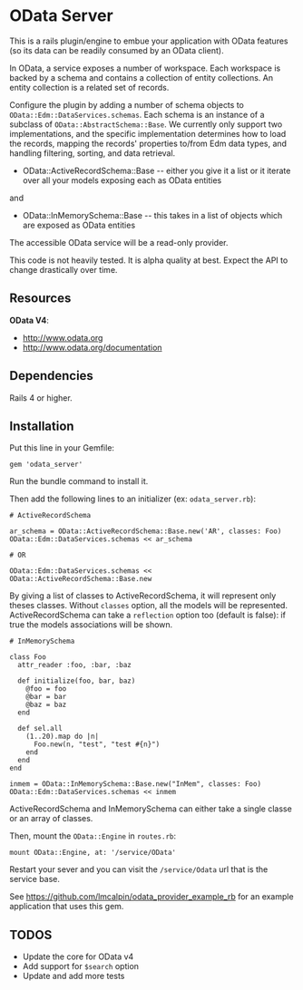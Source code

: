 # OData Server

This is a rails plugin/engine to embue your application with OData features (so its data can be readily
consumed by an OData client).

In OData, a service exposes a number of workspace. Each workspace is backed by a schema and contains
a collection of entity collections. An entity collection is a related set of records.

Configure the plugin by adding a number of schema objects to `OData::Edm::DataServices.schemas`. Each
schema is an instance of a subclass of `OData::AbstractSchema::Base`. We currently only support two
implementations, and the specific implementation determines how to load the records, mapping the
records' properties to/from Edm data types, and handling filtering, sorting, and data retrieval.

- OData::ActiveRecordSchema::Base -- either you give it a list or it iterate over all your models exposing each as OData entities

and

- OData::InMemorySchema::Base -- this takes in a list of objects which are exposed as OData entities

The accessible OData service will be a read-only provider.

This code is not heavily tested.  It is alpha quality at best. Expect the API to change drastically over time.

## Resources

**OData V4**:

* http://www.odata.org
* http://www.odata.org/documentation

## Dependencies

Rails 4 or higher.

## Installation

Put this line in your Gemfile:

```
gem 'odata_server'
```

Run the bundle command to install it.

Then add the following lines to an initializer (ex: `odata_server.rb`):

```
# ActiveRecordSchema

ar_schema = OData::ActiveRecordSchema::Base.new('AR', classes: Foo)
OData::Edm::DataServices.schemas << ar_schema

# OR

OData::Edm::DataServices.schemas << OData::ActiveRecordSchema::Base.new
```

By giving a list of classes to ActiveRecordSchema, it will represent only theses classes. Without `classes` option, all the models will be represented.
ActiveRecordSchema can take a `reflection` option too (default is false): if true the models associations will be shown.

```
# InMemorySchema

class Foo
  attr_reader :foo, :bar, :baz

  def initialize(foo, bar, baz)
    @foo = foo
    @bar = bar
    @baz = baz
  end

  def sel.all
    (1..20).map do |n|
      Foo.new(n, "test", "test #{n}")
    end
  end
end

inmem = OData::InMemorySchema::Base.new("InMem", classes: Foo)
OData::Edm::DataServices.schemas << inmem
```

ActiveRecordSchema and InMemorySchema can either take a single classe or an array of classes.

Then, mount the `OData::Engine` in `routes.rb`:

```
mount OData::Engine, at: '/service/OData'
```

Restart your sever and you can visit the `/service/Odata` url that is the service base.

See https://github.com/lmcalpin/odata_provider_example_rb for an example application that
uses this gem.

## TODOS

* Update the core for OData v4
* Add support for `$search` option
* Update and add more tests
